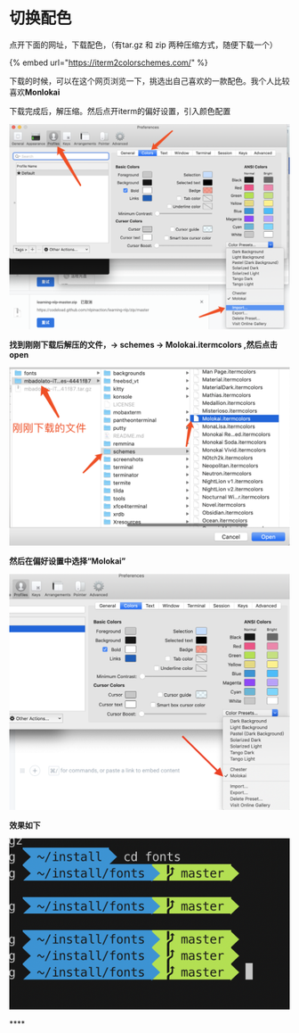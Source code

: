 # 切换配色

点开下面的网址，下载配色，（有tar.gz 和 zip 两种压缩方式，随便下载一个）

{% embed url="https://iterm2colorschemes.com/" %}

下载的时候，可以在这个网页浏览一下，挑选出自己喜欢的一款配色。我个人比较喜欢**Monlokai**

下载完成后，解压缩。然后点开iterm的偏好设置，引入颜色配置

![](../../../.gitbook/assets/image%20%2856%29.png)

**找到刚刚下载后解压的文件，-&gt; schemes  -&gt;   Molokai.itermcolors ,然后点击open**

![](../../../.gitbook/assets/image%20%2849%29.png)

**然后在偏好设置中选择“Molokai”**

![](../../../.gitbook/assets/ping-mu-kuai-zhao-20190415-shang-wu-11.59.05.png)

**效果如下**

![](../../../.gitbook/assets/ping-mu-kuai-zhao-20190415-xia-wu-12.00.25.png)

\*\*\*\*

